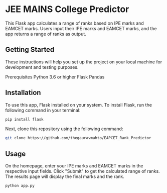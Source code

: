 # JEE MAINS College Predictor


This Flask app calculates a range of ranks based on IPE marks and EAMCET marks. Users input their IPE marks and EAMCET marks, and the app returns a range of ranks as output.

## Getting Started
These instructions will help you set up the project on your local machine for development and testing purposes.

Prerequisites
Python 3.6 or higher
Flask
Pandas

## Installation

To use this app, Flask installed on your system. To install Flask, run the following command in your terminal:


```bash
pip install flask
```
Next, clone this repository using the following command:
```bash
git clone https://github.com/thegauravmahto/EAPCET_Rank_Predictor
```

## Usage
 On the homepage, enter your IPE marks and EAMCET marks in the respective input fields.
 Click "Submit" to get the calculated range of ranks.
 The results page will display the final marks and the rank.
```bash
python app.py
```

## 
